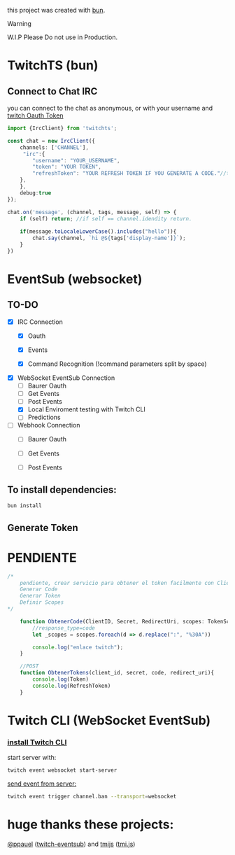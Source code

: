 this project was created with [bun](https://bun.sh).
> [!WARNING]  
> W.I.P Please Do not use in Production.

# TwitchTS (bun)

## Connect to Chat IRC

you can connect to the chat as anonymous, or with your username and [twitch Oauth Token](https://dev.twitch.tv/docs/cli/token-command/#get-an-access-token) 


```ts
import {IrcClient} from 'twitchts';

const chat = new IrcClient({
    channels: ['CHANNEL'],
     "irc":{
        "username": "YOUR_USERNAME",
        "token": "YOUR TOKEN",
        "refreshToken": "YOUR REFRESH TOKEN IF YOU GENERATE A CODE."//this can be optional, but recommended. (W.I.P.)
    },
    },
    debug:true
});

chat.on('message', (channel, tags, message, self) => {
    if (self) return; //if self == channel.idendity return.
    
    if(message.toLocaleLowerCase().includes("hello")){
        chat.say(channel, `hi @${tags['display-name']}`);
    }
})
```


# EventSub (websocket)


## TO-DO

- [x] IRC Connection
    - [x] Oauth
    - [x] Events
    - [x] Command Recognition (!command parameters split by space)
    

- [x] WebSocket EventSub Connection
    - [ ] Baurer Oauth
    - [ ] Get Events
    - [ ] Post Events
    - [X] Local Enviroment testing with Twitch CLI
    - [ ] Predictions
    
- [ ] Webhook Connection
    - [ ] Baurer Oauth
    - [ ] Get Events
    - [ ] Post Events


## To install dependencies:
```bash
bun install
```

## Generate Token

# PENDIENTE
```ts
/*
    pendiente, crear servicio para obtener el token facilmente con ClientID y Secret.
    Generar Code
    Generar Token
    Definir Scopes
*/

    function ObtenerCode(ClientID, Secret, RedirectUri, scopes: TokenScopes[], ForceVerify:boolean){
        //response_type=code
        let _scopes = scopes.foreach(d => d.replace(":", "%30A"))

        console.log("enlace twitch");
    }

    //POST
    function ObtenerTokens(client_id, secret, code, redirect_uri){
        console.log(Token)
        console.log(RefreshToken)
    }
```
#

# Twitch CLI (WebSocket EventSub)
### [install Twitch CLI](https://dev.twitch.tv/docs/cli/)

start server with:

```bash
twitch event websocket start-server
```

[send event from server:](https://dev.twitch.tv/docs/cli/websocket-event-command/)
```bash
twitch event trigger channel.ban --transport=websocket
```


# huge thanks these projects:

[@ppauel](https://github.com/ppauel) ([twitch-eventsub](https://github.com/ppauel/twitch-eventsub)) and 
[tmijs](https://github.com/tmijs) ([tmi.js](https://github.com/tmijs/tmi.js))

